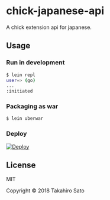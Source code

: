 # chick-japanese-api

A chick extension api for japanese.

## Usage

### Run in development

```bash
$ lein repl
user=> (go)
...
:initiated
```

### Packaging as war

```bash
$ lein uberwar
```

### Deploy

[![Deploy](https://www.herokucdn.com/deploy/button.svg)](https://heroku.com/deploy)

## License

MIT

Copyright © 2018 Takahiro Sato

